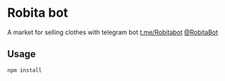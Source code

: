 # Robita bot
A market for selling clothes with telegram bot
[t.me/Robitabot](https://t.me/Robitabot) [@RobitaBot](https://t.me/Robitabot)

## Usage
```javascript
npm install
```
